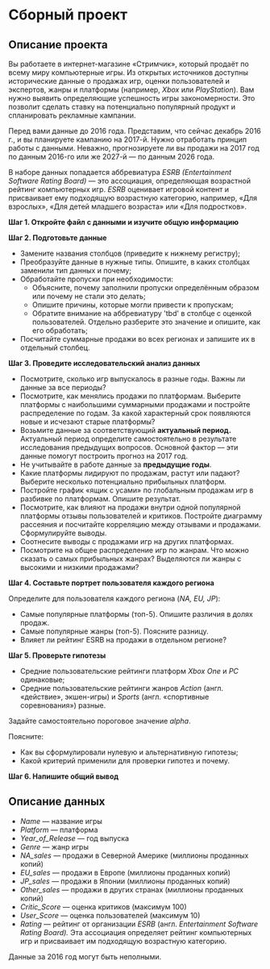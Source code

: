 # Сборный проект

## Описание проекта

Вы работаете в интернет-магазине «Стримчик», который продаёт по всему миру компьютерные игры. Из открытых источников доступны исторические данные о продажах игр, оценки пользователей и экспертов, жанры и платформы (например, _Xbox_ или _PlayStation_). Вам нужно выявить определяющие успешность игры закономерности. Это позволит сделать ставку на потенциально популярный продукт и спланировать рекламные кампании.

Перед вами данные до 2016 года. Представим, что сейчас декабрь 2016 г., и вы планируете кампанию на 2017-й. Нужно отработать принцип работы с данными. Неважно, прогнозируете ли вы продажи на 2017 год по данным 2016-го или же 2027-й — по данным 2026 года.

В наборе данных попадается аббревиатура _ESRB (Entertainment Software Rating Board)_ — это ассоциация, определяющая возрастной рейтинг компьютерных игр. _ESRB_ оценивает игровой контент и присваивает ему подходящую возрастную категорию, например, «Для взрослых», «Для детей младшего возраста» или «Для подростков».


**Шаг 1. Откройте файл с данными и изучите общую информацию**

**Шаг 2. Подготовьте данные**

-   Замените названия столбцов (приведите к нижнему регистру);
-   Преобразуйте данные в нужные типы. Опишите, в каких столбцах заменили тип данных и почему;
-   Обработайте пропуски при необходимости:
    -   Объясните, почему заполнили пропуски определённым образом или почему не стали это делать;
    -   Опишите причины, которые могли привести к пропускам;
    -   Обратите внимание на аббревиатуру 'tbd' в столбце с оценкой пользователей. Отдельно разберите это значение и опишите, как его обработать;
-   Посчитайте суммарные продажи во всех регионах и запишите их в отдельный столбец.

**Шаг 3. Проведите исследовательский анализ данных**

-   Посмотрите, сколько игр выпускалось в разные годы. Важны ли данные за все периоды?
-   Посмотрите, как менялись продажи по платформам. Выберите платформы с наибольшими суммарными продажами и постройте распределение по годам. За какой характерный срок появляются новые и исчезают старые платформы?
-   Возьмите данные за соответствующий **актуальный период.** Актуальный период определите самостоятельно в результате исследования предыдущих вопросов. Основной фактор — эти данные помогут построить прогноз на 2017 год.
-   Не учитывайте в работе данные за **предыдущие годы**.
-   Какие платформы лидируют по продажам, растут или падают? Выберите несколько потенциально прибыльных платформ.
-   Постройте график «ящик с усами» по глобальным продажам игр в разбивке по платформам. Опишите результат.
-   Посмотрите, как влияют на продажи внутри одной популярной платформы отзывы пользователей и критиков. Постройте диаграмму рассеяния и посчитайте корреляцию между отзывами и продажами. Сформулируйте выводы.
-   Соотнесите выводы с продажами игр на других платформах.
-   Посмотрите на общее распределение игр по жанрам. Что можно сказать о самых прибыльных жанрах? Выделяются ли жанры с высокими и низкими продажами?

**Шаг 4. Составьте портрет пользователя каждого региона**

Определите для пользователя каждого региона (_NA, EU, JP_):

-   Самые популярные платформы (топ-5). Опишите различия в долях продаж.
-   Самые популярные жанры (топ-5). Поясните разницу.
-   Влияет ли рейтинг ESRB на продажи в отдельном регионе?

**Шаг 5. Проверьте гипотезы**

-   Средние пользовательские рейтинги платформ _Xbox One_ и _PC_ одинаковые;
-   Средние пользовательские рейтинги жанров _Action_ (англ. «действие», экшен-игры) и _Sports_ (англ. «спортивные соревнования») разные.

Задайте самостоятельно пороговое значение _alpha_.

Поясните:

-   Как вы сформулировали нулевую и альтернативную гипотезы;
-   Какой критерий применили для проверки гипотез и почему.

**Шаг 6. Напишите общий вывод**

## Описание данных

-   _Name_ — название игры
-   _Platform_ — платформа
-   _Year_of_Release_ — год выпуска
-   _Genre_ — жанр игры
-   _NA_sales —_ продажи в Северной Америке (миллионы проданных копий)
-   _EU_sales_ — продажи в Европе (миллионы проданных копий)
-   _JP_sales_ — продажи в Японии (миллионы проданных копий)
-   _Other_sales —_ продажи в других странах (миллионы проданных копий)
-   _Critic_Score_ — оценка критиков (максимум 100)
-   _User_Score_ — оценка пользователей (максимум 10)
-   _Rating_ — рейтинг от организации _ESRB_ (англ. _Entertainment Software Rating Board)._ Эта ассоциация определяет рейтинг компьютерных игр и присваивает им подходящую возрастную категорию.

Данные за 2016 год могут быть неполными.